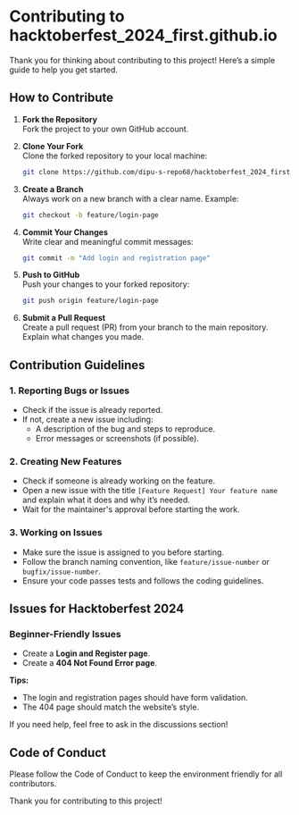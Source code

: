  # Contributing to hacktoberfest_2024_first.github.io

Thank you for thinking about contributing to this project! Here’s a simple guide to help you get started.

## How to Contribute

1. **Fork the Repository**  
   Fork the project to your own GitHub account.

2. **Clone Your Fork**  
   Clone the forked repository to your local machine:
   ```bash
   git clone https://github.com/dipu-s-repo68/hacktoberfest_2024_first.github.io.git
   ```

3. **Create a Branch**  
   Always work on a new branch with a clear name. Example:
   ```bash
   git checkout -b feature/login-page
   ```

4. **Commit Your Changes**  
   Write clear and meaningful commit messages:
   ```bash
   git commit -m "Add login and registration page"
   ```

5. **Push to GitHub**  
   Push your changes to your forked repository:
   ```bash
   git push origin feature/login-page
   ```

6. **Submit a Pull Request**  
   Create a pull request (PR) from your branch to the main repository. Explain what changes you made.

## Contribution Guidelines

### 1. Reporting Bugs or Issues
- Check if the issue is already reported.
- If not, create a new issue including:
  - A description of the bug and steps to reproduce.
  - Error messages or screenshots (if possible).

### 2. Creating New Features
- Check if someone is already working on the feature.
- Open a new issue with the title `[Feature Request] Your feature name` and explain what it does and why it’s needed.
- Wait for the maintainer's approval before starting the work.

### 3. Working on Issues
- Make sure the issue is assigned to you before starting.
- Follow the branch naming convention, like `feature/issue-number` or `bugfix/issue-number`.
- Ensure your code passes tests and follows the coding guidelines.

## Issues for Hacktoberfest 2024

### Beginner-Friendly Issues
- Create a **Login and Register page**.
- Create a **404 Not Found Error page**.

**Tips:**
- The login and registration pages should have form validation.
- The 404 page should match the website’s style.

If you need help, feel free to ask in the discussions section!

## Code of Conduct
Please follow the Code of Conduct to keep the environment friendly for all contributors.

Thank you for contributing to this project!
